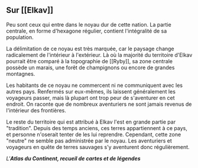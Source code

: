 ## __Sur [[Elkav]]__

Peu sont ceux qui entre dans le noyau dur de cette nation. La partie centrale, en forme d'hexagone régulier, contient l'intégralité de sa population.

La délimitation de ce noyau est très marquée, car le paysage change radicalement de l'intérieur à l'extérieur. Là où la majorité du territoire d'Elkav pourrait être comparé à la topographie de [[Ryby]], sa zone centrale possède un marais, une forêt de champignons ou encore de grandes montagnes.

Les habitants de ce noyau ne commercent ni ne communiquent avec les autres pays. Renfermés sur eux-mêmes, ils laissent généralement les voyageurs passer, mais là plupart ont trop peur de s'aventurer en cet endroit. On raconte que de nombreux aventuriers ne sont jamais revenus de l'intérieur des frontières.

Le reste du territoire qui est attribué à Elkav l'est en grande partie par "tradition". Depuis des temps anciens, ces terres appartiennent à ce pays, et personne n'oserait tenter de les lui reprendre. Cependant, cette zone "neutre" ne semble pas administrée par le noyau. Les aventuriers et voyageurs en quête de terres sauvages s'y aventurent donc régulièrement.

*L'__Atlas du Continent, recueil de cartes et de légendes__*